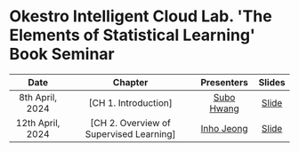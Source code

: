 # Okestro Intelligent Cloud Lab. 'The Elements of Statistical Learning' Book Seminar 
|       Date       | Chapter | Presenters | Slides |
|:----------------:|:----------------------------------------:|:----------:|:------:|
| 8th April, 2024 | [CH 1. Introduction] | [Subo Hwang]() | [Slide](https://docs.google.com/presentation/d/1MEXyoED9WKK5xhdUdy1kPHD6vmg5d-vq/edit?usp=sharing&ouid=102072209364883984987&rtpof=true&sd=true)| 
| 12th April, 2024 | [CH 2. Overview of Supervised Learning] | [Inho Jeong]() | [Slide](https://docs.google.com/presentation/d/1Iem0CLgOpcZSBtUO2DtwGi3Dc62C1QZH/edit?usp=sharing&ouid=102072209364883984987&rtpof=true&sd=true) | 




